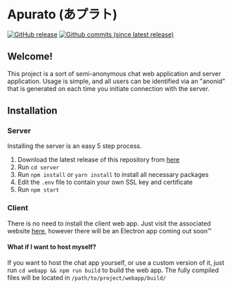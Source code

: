 Apurato (あプラト)
==============
[![GitHub release](https://img.shields.io/github/release/afroraydude/anonymous-chat.svg)]() [![Github commits (since latest release)](https://img.shields.io/github/commits-since/afroraydude/anonymous-chat/latest.svg)]()

## Welcome!
This project is a sort of semi-anonymous chat web application and server application. Usage is simple, and all users can be identified via an "anonid" that is generated on each time you initiate connection with the server.


## Installation

### Server
Installing the server is an easy 5 step process.

1. Download the latest release of this repository from [here](https://github.com/afroraydude/anonymous-chat/releases/latest)
2. Run `cd server`
3. Run `npm install` or `yarn install` to install all necessary packages
4. Edit the `.env` file to contain your own SSL key and certificate
5. Run `npm start`

### Client

There is no need to install the client web app. Just visit the associated website [here](https://afro-anonchat.firebase.com), however there will be an Electron app coming out soon:tm:

#### What if I want to host myself?

If you want to host the chat app yourself, or use a custom version of it, just run `cd webapp && npm run build` to build the web app. The fully compiled files will be located in `/path/to/project/webapp/build/`
